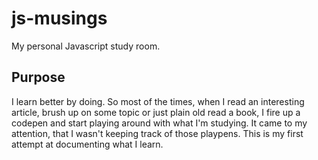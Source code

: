 # js-musings

My personal Javascript study room. 

## Purpose

I learn better by doing. So most of the times, when I read an interesting article, brush up on some topic or just plain old read a book, I fire up a codepen and start playing around with what I'm studying. It came to my attention, that I wasn't keeping track of those playpens. This is my first attempt at documenting what I learn. 
